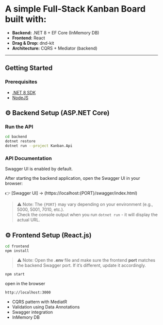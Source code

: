 # A simple **Full-Stack Kanban Board** built with:

- **Backend:** .NET 8 + EF Core (InMemory DB)
- **Frontend:** React
- **Drag & Drop:** dnd-kit
- **Architecture:** CQRS + Mediator (backend)

---

## Getting Started

### Prerequisites
- [.NET 8 SDK](https://dotnet.microsoft.com/download/dotnet/8.0)
- [NodeJS](https://nodejs.org/en)

## ⚙️ Backend Setup (ASP.NET Core)
### Run the API
```bash
cd backend
dotnet restore
dotnet run --project Kanban.Api
```

### API Documentation

Swagger UI is enabled by default.

After starting the backend application, open the Swagger UI in your browser:

👉 [Swagger UI] -> (https://localhost:{PORT}/swagger/index.html)

> ⚠️ Note: The `{PORT}` may vary depending on your environment (e.g., 5000, 5001, 7010, etc.).  
> Check the console output when you run `dotnet run` - it will display the actual URL.

## ⚙️ Frontend Setup (React.js)
```bash
cd frontend
npm install
```
> ⚠️ Note: Open the **.env** file and make sure the frontend **port** matches the backend Swagger port.
If it’s different, update it accordingly.

```bash
npm start
```
open in the browser
```bash
http://localhost:3000
```
- CQRS pattern with MediatR
- Validation using Data Annotations
- Swagger integration
- InMemory DB

  
